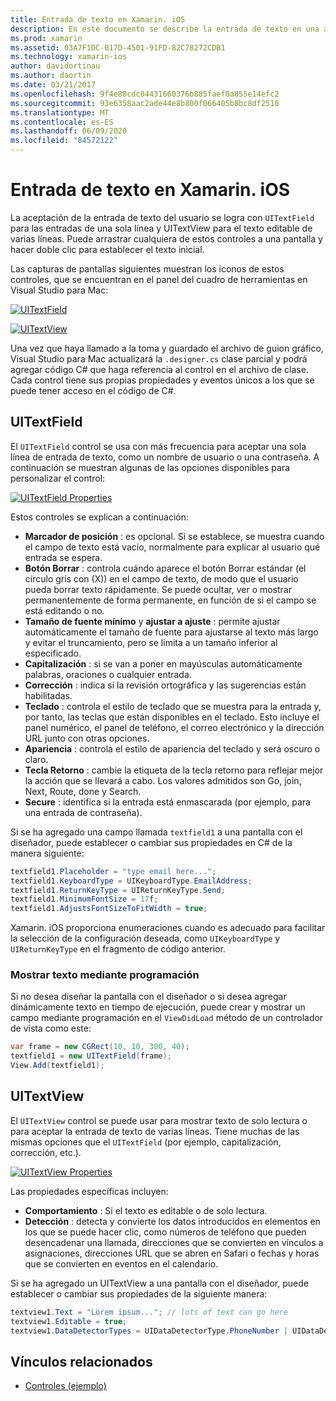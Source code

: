 ```yaml
---
title: Entrada de texto en Xamarin. iOS
description: En este documento se describe la entrada de texto en una aplicación Xamarin. iOS. Describe el uso de campo y UITextVIew mediante programación y en el diseñador de iOS.
ms.prod: xamarin
ms.assetid: 03A7F1DC-017D-4501-91FD-82C78272CDB1
ms.technology: xamarin-ios
author: davidortinau
ms.author: daortin
ms.date: 03/21/2017
ms.openlocfilehash: 9f4e88cdc04431660376b885faef0a855e14efc2
ms.sourcegitcommit: 93e6358aac2ade44e8b800f066405b8bc8df2510
ms.translationtype: MT
ms.contentlocale: es-ES
ms.lasthandoff: 06/09/2020
ms.locfileid: "84572122"
---
```

# <a name="text-input-in-xamarinios"></a>Entrada de texto en Xamarin. iOS

La aceptación de la entrada de texto del usuario se logra con `UITextField` para las entradas de una sola línea y UITextView para el texto editable de varias líneas. Puede arrastrar cualquiera de estos controles a una pantalla y hacer doble clic para establecer el texto inicial.

Las capturas de pantallas siguientes muestran los iconos de estos controles, que se encuentran en el panel del cuadro de herramientas en Visual Studio para Mac:

 [![](text-input-images/image11a.png "UITextField")](text-input-images/image11a.png#lightbox)

 [![](text-input-images/image13a.png "UITextView")](text-input-images/image13a.png#lightbox)

Una vez que haya llamado a la toma y guardado el archivo de guion gráfico, Visual Studio para Mac actualizará la `.designer.cs` clase parcial y podrá agregar código C# que haga referencia al control en el archivo de clase. Cada control tiene sus propias propiedades y eventos únicos a los que se puede tener acceso en el código de C#.

 <a name="UITextField"></a>

## <a name="uitextfield"></a>UITextField

El `UITextField` control se usa con más frecuencia para aceptar una sola línea de entrada de texto, como un nombre de usuario o una contraseña. A continuación se muestran algunas de las opciones disponibles para personalizar el control:

 [![](text-input-images/image15a.png "UITextField Properties")](text-input-images/image15a.png#lightbox)

Estos controles se explican a continuación:

- **Marcador de posición** : es opcional. Si se establece, se muestra cuando el campo de texto está vacío, normalmente para explicar al usuario qué entrada se espera.
- **Botón Borrar** : controla cuándo aparece el botón Borrar estándar (el círculo gris con (X)) en el campo de texto, de modo que el usuario pueda borrar texto rápidamente. Se puede ocultar, ver o mostrar permanentemente de forma permanente, en función de si el campo se está editando o no.
- **Tamaño de fuente mínimo** y **ajustar a ajuste** : permite ajustar automáticamente el tamaño de fuente para ajustarse al texto más largo y evitar el truncamiento, pero se limita a un tamaño inferior al especificado.
- **Capitalización** : si se van a poner en mayúsculas automáticamente palabras, oraciones o cualquier entrada.
- **Corrección** : indica si la revisión ortográfica y las sugerencias están habilitadas.
- **Teclado** : controla el estilo de teclado que se muestra para la entrada y, por tanto, las teclas que están disponibles en el teclado. Esto incluye el panel numérico, el panel de teléfono, el correo electrónico y la dirección URL junto con otras opciones.
- **Apariencia** : controla el estilo de apariencia del teclado y será oscuro o claro.
- **Tecla Retorno** : cambie la etiqueta de la tecla retorno para reflejar mejor la acción que se llevará a cabo. Los valores admitidos son Go, join, Next, Route, done y Search.
- **Secure** : identifica si la entrada está enmascarada (por ejemplo, para una entrada de contraseña).

Si se ha agregado una campo llamada `textfield1` a una pantalla con el diseñador, puede establecer o cambiar sus propiedades en C# de la manera siguiente:

```csharp
textfield1.Placeholder = "type email here...";
textfield1.KeyboardType = UIKeyboardType.EmailAddress;
textfield1.ReturnKeyType = UIReturnKeyType.Send;
textfield1.MinimumFontSize = 17f;
textfield1.AdjustsFontSizeToFitWidth = true;
```

Xamarin. iOS proporciona enumeraciones cuando es adecuado para facilitar la selección de la configuración deseada, como `UIKeyboardType` y `UIReturnKeyType` en el fragmento de código anterior.

### <a name="display-text-programmatically"></a>Mostrar texto mediante programación

Si no desea diseñar la pantalla con el diseñador o si desea agregar dinámicamente texto en tiempo de ejecución, puede crear y mostrar un campo mediante programación en el `ViewDidLoad` método de un controlador de vista como este:

```csharp
var frame = new CGRect(10, 10, 300, 40);
textfield1 = new UITextField(frame);
View.Add(textfield1);
```

 <a name="UITextView"></a>

## <a name="uitextview"></a>UITextView

El `UITextView` control se puede usar para mostrar texto de solo lectura o para aceptar la entrada de texto de varias líneas. Tiene muchas de las mismas opciones que el `UITextField` (por ejemplo, capitalización, corrección, etc.).

 [![](text-input-images/image16a.png "UITextView Properties")](text-input-images/image16a.png#lightbox)

Las propiedades específicas incluyen:

- **Comportamiento** : Si el texto es editable o de solo lectura.
- **Detección** : detecta y convierte los datos introducidos en elementos en los que se puede hacer clic, como números de teléfono que pueden desencadenar una llamada, direcciones que se convierten en vínculos a asignaciones, direcciones URL que se abren en Safari o fechas y horas que se convierten en eventos en el calendario.

Si se ha agregado un UITextView a una pantalla con el diseñador, puede establecer o cambiar sus propiedades de la siguiente manera:

```csharp
textview1.Text = "Lorem ipsum..."; // lots of text can go here
textview1.Editable = true;
textview1.DataDetectorTypes = UIDataDetectorType.PhoneNumber | UIDataDetectorType.Link;
```

## <a name="related-links"></a>Vínculos relacionados

- [Controles (ejemplo)](https://docs.microsoft.com/samples/xamarin/ios-samples/controls)
